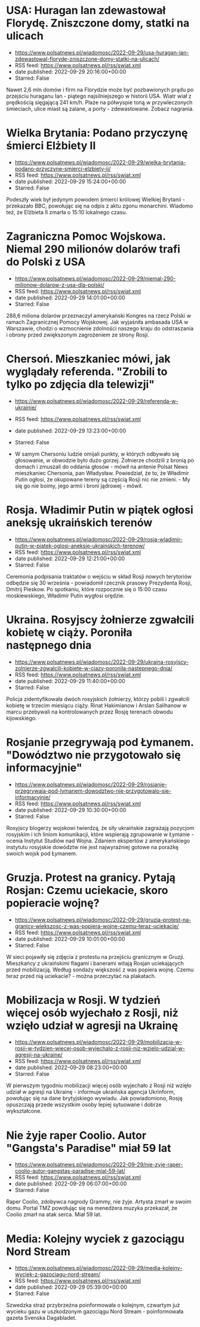 # USA: Huragan Ian zdewastował Florydę. Zniszczone domy, statki na ulicach
 - https://www.polsatnews.pl/wiadomosc/2022-09-29/usa-huragan-ian-zdewastowal-floryde-zniszczone-domy-statki-na-ulicach/
 - RSS feed: https://www.polsatnews.pl/rss/swiat.xml
 - date published: 2022-09-29 20:16:00+00:00
 - Starred: False

Nawet 2,6 mln domów i firm na Florydzie może być pozbawionych prądu po przejściu huraganu Ian - piątego najsilniejszego w historii USA. Wiatr wiał z prędkością sięgającą 241 km/h. Plaże na półwyspie toną w przywleczonych śmieciach, ulice miast są zalane, a porty - zdewastowane. Zobacz nagrania.

# Wielka Brytania: Podano przyczynę śmierci Elżbiety II
 - https://www.polsatnews.pl/wiadomosc/2022-09-29/wielka-brytania-podano-przyczyne-smierci-elzbiety-ii/
 - RSS feed: https://www.polsatnews.pl/rss/swiat.xml
 - date published: 2022-09-29 15:24:00+00:00
 - Starred: False

Podeszły wiek był jedynym powodem śmierci królowej Wielkiej Brytanii - przekazało BBC, powołując się na odpis z aktu zgonu monarchini. Wiadomo też, że Elżbieta II zmarła o 15:10 lokalnego czasu.

# Zagraniczna Pomoc Wojskowa. Niemal 290 milionów dolarów trafi do Polski z USA
 - https://www.polsatnews.pl/wiadomosc/2022-09-29/niemal-290-milionow-dolarow-z-usa-dla-polski/
 - RSS feed: https://www.polsatnews.pl/rss/swiat.xml
 - date published: 2022-09-29 14:01:00+00:00
 - Starred: False

288,6 miliona dolarów przeznaczył amerykański Kongres na rzecz Polski w ramach Zagranicznej Pomocy Wojskowej. Jak wyjaśniła ambasada USA w Warszawie, chodzi o wzmocnienie zdolności naszego kraju do odstraszania i obrony przed zwiększonym zagrożeniem ze strony Rosji.

# Chersoń. Mieszkaniec mówi, jak wyglądały referenda. "Zrobili to tylko po zdjęcia dla telewizji"
 - https://www.polsatnews.pl/wiadomosc/2022-09-29/referenda-w-ukrainie/
 - RSS feed: https://www.polsatnews.pl/rss/swiat.xml
 - date published: 2022-09-29 13:23:00+00:00
 - Starred: False

- W samym Chersoniu ludzie omijali punkty, w których odbywało się głosowanie, w obwodzie było dużo gorzej. Żołnierze chodzili z bronią po domach i zmuszali do oddania głosów - mówił na antenie Polsat News mieszkaniec Chersonia, pan Władysław. Powiedział, że to, że Władimir Putin ogłosi, że okupowane tereny są częścią Rosji nic nie zmieni. - My się go nie boimy, jego armii i broni jądrowej - mówił.

# Rosja. Władimir Putin w piątek ogłosi aneksję ukraińskich terenów
 - https://www.polsatnews.pl/wiadomosc/2022-09-29/rosja-wladimir-putin-w-piatek-oglosi-aneksje-ukrainskich-terenow/
 - RSS feed: https://www.polsatnews.pl/rss/swiat.xml
 - date published: 2022-09-29 12:21:00+00:00
 - Starred: False

Ceremonia podpisania traktatów o wejściu w skład Rosji nowych terytoriów odbędzie się 30 września - powiadomił rzecznik prasowy Prezydenta Rosji, Dmitrij Pieskow. Po spotkaniu, które rozpocznie się o 15:00 czasu moskiewskiego, Władimir Putin wygłosi orędzie.

# Ukraina. Rosyjscy żołnierze zgwałcili kobietę w ciąży. Poroniła następnego dnia
 - https://www.polsatnews.pl/wiadomosc/2022-09-29/ukraina-rosyjscy-zolnierze-zgwalcili-kobiete-w-ciazy-poronila-nastepnego-dnia/
 - RSS feed: https://www.polsatnews.pl/rss/swiat.xml
 - date published: 2022-09-29 11:40:00+00:00
 - Starred: False

Policja zidentyfikowała dwóch rosyjskich żołnierzy, którzy pobili i zgwałcili kobietę w trzecim miesiącu ciąży. Rinat Hakimianow i Arslan Salihanow w marcu przebywali na kontrolowanych przez Rosję terenach obwodu kijowskiego.

# Rosjanie przegrywają pod Łymanem. "Dowództwo nie przygotowało się informacyjnie"
 - https://www.polsatnews.pl/wiadomosc/2022-09-29/rosjanie-przegrywaja-pod-lymanem-dowodztwo-nie-przygotowalo-sie-informacyjnie/
 - RSS feed: https://www.polsatnews.pl/rss/swiat.xml
 - date published: 2022-09-29 10:30:00+00:00
 - Starred: False

Rosyjscy blogerzy wojskowi twierdzą, że siły ukraińskie zagrażają pozycjom rosyjskim i ich liniom komunikacji, które wspierają zgrupowanie w Łymanie - ocenia Instytut Studiów nad Wojna. Zdaniem ekspertów z amerykańskiego instytutu rosyjskie dowództw nie jest najwyraźniej gotowe na porażkę swoich wojsk pod Łymanem.

# Gruzja. Protest na granicy. Pytają Rosjan: Czemu uciekacie, skoro popieracie wojnę?
 - https://www.polsatnews.pl/wiadomosc/2022-09-29/gruzja-protest-na-granicy-wiekszosc-z-was-popiera-wojne-czemu-teraz-uciekacie/
 - RSS feed: https://www.polsatnews.pl/rss/swiat.xml
 - date published: 2022-09-29 10:01:00+00:00
 - Starred: False

W sieci pojawiły się zdjęcia z protestu na przejściu granicznym w Gruzji. Mieszkańcy z ukraińskimi flagami i banerami witają Rosjan uciekających przed mobilizacją. Według sondaży większość z was popiera wojnę. Czemu teraz przed nią uciekacie? - można przeczytać na plakatach.

# Mobilizacja w Rosji. W tydzień więcej osób wyjechało z Rosji, niż wzięło udział w agresji na Ukrainę
 - https://www.polsatnews.pl/wiadomosc/2022-09-29/mobilizacja-w-rosji-w-tydzien-wiecej-osob-wyjechalo-z-rosji-niz-wzielo-udzial-w-agresji-na-ukraine/
 - RSS feed: https://www.polsatnews.pl/rss/swiat.xml
 - date published: 2022-09-29 08:23:00+00:00
 - Starred: False

W pierwszym tygodniu mobilizacji więcej osób wyjechało z Rosji niż wzięło udział w agresji na Ukrainę - informuje ukraińska agencja Ukrinform, powołując się na dane brytyjskiego wywiadu. Jak powiadomiono, Rosję opuszczają przede wszystkim osoby lepiej sytuowane i dobrze wykształcone.

# Nie żyje raper Coolio. Autor "Gangsta's Paradise" miał 59 lat
 - https://www.polsatnews.pl/wiadomosc/2022-09-29/nie-zyje-raper-coolio-autor-gangstas-paradise-mial-59-lat/
 - RSS feed: https://www.polsatnews.pl/rss/swiat.xml
 - date published: 2022-09-29 06:07:00+00:00
 - Starred: False

Raper Coolio, zdobywca nagrody Grammy, nie żyje. Artysta zmarł w swoim domu. Portal TMZ powołując się na menedżera muzyka przekazał, że Coolio zmarł na atak serca. Miał 59 lat.

# Media: Kolejny wyciek z gazociągu Nord Stream
 - https://www.polsatnews.pl/wiadomosc/2022-09-29/media-kolejny-wyciek-z-gazociagu-nord-stream/
 - RSS feed: https://www.polsatnews.pl/rss/swiat.xml
 - date published: 2022-09-29 05:39:00+00:00
 - Starred: False

Szwedzka straż przybrzeżna poinformowała o kolejnym, czwartym już wycieku gazu w uszkodzonym gazociągu Nord Stream - poinformowała gazeta Svenska Dagabladet.
